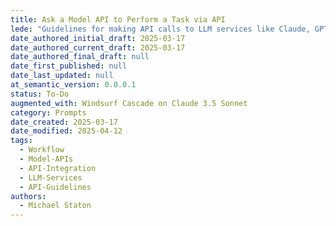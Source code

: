 ```yaml
---
title: Ask a Model API to Perform a Task via API
lede: "Guidelines for making API calls to LLM services like Claude, GPT-4, and Groq"
date_authored_initial_draft: 2025-03-17
date_authored_current_draft: 2025-03-17
date_authored_final_draft: null
date_first_published: null
date_last_updated: null
at_semantic_version: 0.0.0.1
status: To-Do
augmented_with: Windsurf Cascade on Claude 3.5 Sonnet
category: Prompts
date_created: 2025-03-17
date_modified: 2025-04-12
tags:
  - Workflow
  - Model-APIs
  - API-Integration
  - LLM-Services
  - API-Guidelines
authors:
  - Michael Staton
---
```


